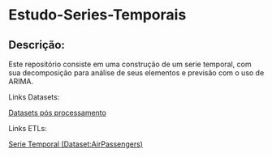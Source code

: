 # **Estudo-Series-Temporais**

##  **Descrição:**
Este repositório consiste em uma construção de um serie temporal, com sua decomposição para análise de seus elementos e previsão com o uso de ARIMA.


Links Datasets:

[Datasets pós processamento](https://drive.google.com/drive/folders/1z_y9DMYwsc8M3byWObPqhLqNxSxBKN6n?usp=sharing)


Links ETLs:

[Serie Temporal (Dataset:AirPassengers)](https://github.com/Aldebaran-Argonaut/Estudo-Series-Temporais/blob/master/Series%20Temporais.ipynb)


